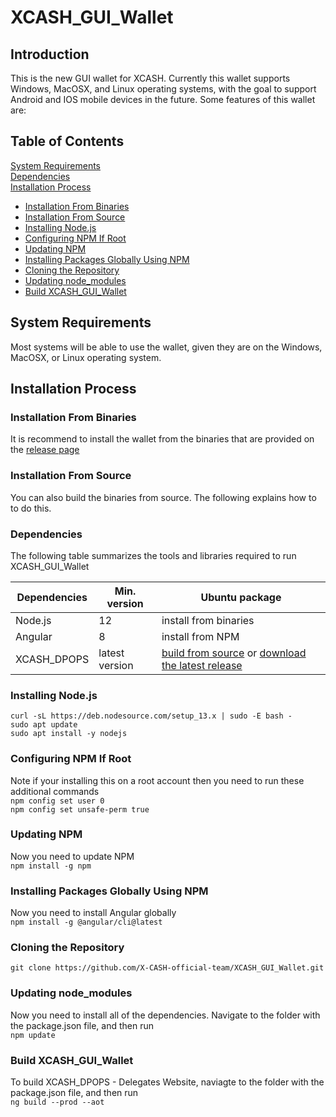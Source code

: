 # XCASH_GUI_Wallet

## Introduction

This is the new GUI wallet for XCASH. Currently this wallet supports Windows, MacOSX, and Linux operating systems, with the goal to support Android and IOS mobile devices in the future. Some features of this wallet are:

## Table of Contents  
[System Requirements](#system-requirements)  
[Dependencies](#dependencies)  
[Installation Process](#installation-process)  
* [Installation From Binaries](#installation-from-binaries)  
* [Installation From Source](#installation-from-source)  
* [Installing Node.js](#installing-nodejs) 
* [Configuring NPM If Root](#configuring-npm-if-root)  
* [Updating NPM](#updating-npm)  
* [Installing Packages Globally Using NPM](#installing-packages-globally-using-npm)  
* [Cloning the Repository](#cloning-the-repository)  
* [Updating node_modules](#updating-node_modules)  
* [Build XCASH_GUI_Wallet](#build-xcash_gui_wallet)


## System Requirements
 
Most systems will be able to use the wallet, given they are on the Windows, MacOSX, or Linux operating system.


## Installation Process


### Installation From Binaries
It is recommend to install the wallet from the binaries that are provided on the [release page](https://github.com/X-CASH-official-team/XCASH_GUI_Wallet/releases)

### Installation From Source
You can also build the binaries from source. The following explains how to to do this.

### Dependencies

The following table summarizes the tools and libraries required to run XCASH_GUI_Wallet

| Dependencies                                 | Min. version  | Ubuntu package            |
| -------------------------------------------- | ------------- | ------------------------- |
| Node.js                                      | 12             |  install from binaries    | 
| Angular                                      | 8             |  install from NPM         |
| XCASH_DPOPS                                  | latest version | [build from source](https://github.com/X-CASH-official/XCASH_DPOPS) or [download the latest release](https://github.com/X-CASH-official/X-CASH/releases)




### Installing Node.js

```
curl -sL https://deb.nodesource.com/setup_13.x | sudo -E bash -
sudo apt update
sudo apt install -y nodejs
```


### Configuring NPM If Root
Note if your installing this on a root account then you need to run these additional commands  
`npm config set user 0`  
`npm config set unsafe-perm true`



### Updating NPM

Now you need to update NPM  
`npm install -g npm`



### Installing Packages Globally Using NPM

Now you need to install Angular globally  
`npm install -g @angular/cli@latest`



### Cloning the Repository
```
git clone https://github.com/X-CASH-official-team/XCASH_GUI_Wallet.git
``` 



### Updating node_modules

Now you need to install all of the dependencies. Navigate to the folder with the package.json file, and then run  
`npm update`



### Build XCASH_GUI_Wallet

To build XCASH_DPOPS - Delegates Website, naviagte to the folder with the package.json file, and then run  
`ng build --prod --aot`